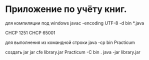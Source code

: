 # Приложение по учёту книг.
 для компиляции под windows
 javac -encoding UTF-8 -d bin *.java

 CHCP 1251
 CHCP 65001

 для выполнения из командной строки
 java -cp bin Practicum

 создать jar
 jar cfe library.jar Practicum -C bin .
 java -jar library.jar 
